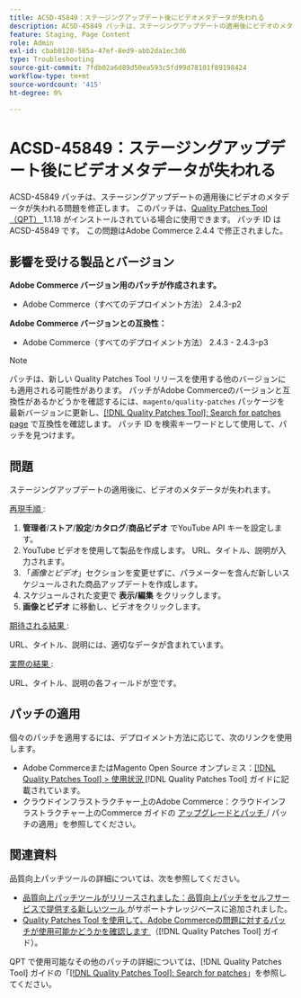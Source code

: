 ```yaml
---
title: ACSD-45849：ステージングアップデート後にビデオメタデータが失われる
description: ACSD-45849 パッチは、ステージングアップデートの適用後にビデオのメタデータが失われる問題を修正します。 このパッチは、[Quality Patches Tool （QPT） ] （https://experienceleague.adobe.com/en/docs/commerce-operations/tools/quality-patches-tool/quality-patches-tool-to-self-serve-quality-patches） 1.1.18 がインストールされている場合に利用できます。 パッチ ID は ACSD-45849 です。 この問題はAdobe Commerce 2.4.4 で修正されました。
feature: Staging, Page Content
role: Admin
exl-id: cbab0120-585a-47ef-8ed9-abb2da1ec3d6
type: Troubleshooting
source-git-commit: 7fdb02a6d89d50ea593c5fd99d78101f89198424
workflow-type: tm+mt
source-wordcount: '415'
ht-degree: 0%

---
```


# ACSD-45849：ステージングアップデート後にビデオメタデータが失われる

ACSD-45849 パッチは、ステージングアップデートの適用後にビデオのメタデータが失われる問題を修正します。 このパッチは、[Quality Patches Tool （QPT） ](https://experienceleague.adobe.com/en/docs/commerce-operations/tools/quality-patches-tool/quality-patches-tool-to-self-serve-quality-patches)1.1.18 がインストールされている場合に使用できます。 パッチ ID は ACSD-45849 です。 この問題はAdobe Commerce 2.4.4 で修正されました。

## 影響を受ける製品とバージョン

**Adobe Commerce バージョン用のパッチが作成されます。**

* Adobe Commerce（すべてのデプロイメント方法） 2.4.3-p2

**Adobe Commerce バージョンとの互換性：**

* Adobe Commerce（すべてのデプロイメント方法） 2.4.3 - 2.4.3-p3

>[!NOTE]
>
>パッチは、新しい Quality Patches Tool リリースを使用する他のバージョンにも適用される可能性があります。 パッチがAdobe Commerceのバージョンと互換性があるかどうかを確認するには、`magento/quality-patches` パッケージを最新バージョンに更新し、[[!DNL Quality Patches Tool]: Search for patches page](https://experienceleague.adobe.com/en/docs/commerce-operations/tools/quality-patches-tool/quality-patches-tool-to-self-serve-quality-patches) で互換性を確認します。 パッチ ID を検索キーワードとして使用して、パッチを見つけます。

## 問題

ステージングアップデートの適用後に、ビデオのメタデータが失われます。

<u> 再現手順 </u>:

1. **管理者**/**ストア**/**設定**/**カタログ**/**商品ビデオ** でYouTube API キーを設定します。
1. YouTube ビデオを使用して製品を作成します。 URL、タイトル、説明が入力されます。
1. 「*画像とビデオ*」セクションを変更せずに、パラメーターを含んだ新しいスケジュールされた商品アップデートを作成します。
1. スケジュールされた変更で **表示/編集** をクリックします。
1. **画像とビデオ** に移動し、ビデオをクリックします。

<u> 期待される結果 </u>:

URL、タイトル、説明には、適切なデータが含まれています。

<u> 実際の結果 </u>:

URL、タイトル、説明の各フィールドが空です。

## パッチの適用

個々のパッチを適用するには、デプロイメント方法に応じて、次のリンクを使用します。

* Adobe CommerceまたはMagento Open Source オンプレミス：[[!DNL Quality Patches Tool] > 使用状況 ](/help/tools/quality-patches-tool/usage.md) [!DNL Quality Patches Tool] ガイドに記載されています。
* クラウドインフラストラクチャー上のAdobe Commerce：クラウドインフラストラクチャー上のCommerce ガイドの [ アップグレードとパッチ ](https://experienceleague.adobe.com/docs/commerce-cloud-service/user-guide/develop/upgrade/apply-patches.html)/ パッチの適用」を参照してください。

## 関連資料

品質向上パッチツールの詳細については、次を参照してください。

* [ 品質向上パッチツールがリリースされました：品質向上パッチをセルフサービスで提供する新しいツール ](https://experienceleague.adobe.com/en/docs/commerce-operations/tools/quality-patches-tool/quality-patches-tool-to-self-serve-quality-patches) がサポートナレッジベースに追加されました。
* [Quality Patches Tool を使用して、Adobe Commerceの問題に対するパッチが使用可能かどうかを確認します ](/help/tools/quality-patches-tool/patches-available-in-qpt/check-patch-for-magento-issue-with-magento-quality-patches.md) （[!DNL Quality Patches Tool] ガイド）。

QPT で使用可能なその他のパッチの詳細については、[!DNL Quality Patches Tool] ガイドの「[[!DNL Quality Patches Tool]: Search for patches](https://experienceleague.adobe.com/tools/commerce-quality-patches/index.html)」を参照してください。
